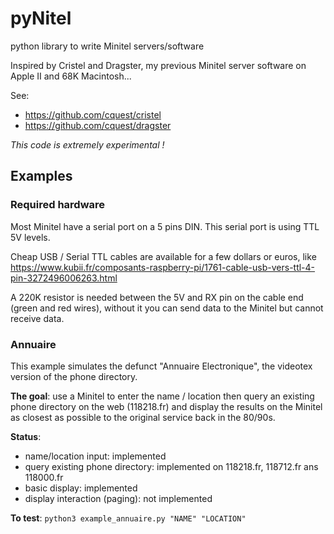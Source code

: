 # pyNitel
python library to write Minitel servers/software

Inspired by Cristel and Dragster, my previous Minitel server software on Apple II and 68K Macintosh...

See:
- https://github.com/cquest/cristel
- https://github.com/cquest/dragster

*This code is extremely experimental !*

## Examples

### Required hardware

Most Minitel have a serial port on a 5 pins DIN. This serial port is using TTL 5V levels.

Cheap USB / Serial TTL cables are available for a few dollars or euros, like https://www.kubii.fr/composants-raspberry-pi/1761-cable-usb-vers-ttl-4-pin-3272496006263.html

A 220K resistor is needed between the 5V and RX pin on the cable end (green and red wires), without it you can send data to the Minitel but cannot receive data.


### Annuaire

This example simulates the defunct "Annuaire Electronique", the videotex version of the phone directory.

**The goal**: use a Minitel to enter the name / location then query an existing phone directory on the web (118218.fr) and display the results on the Minitel as closest as possible to the original service back in the 80/90s.

**Status**:
- name/location input: implemented
- query existing phone directory: implemented on 118218.fr, 118712.fr ans 118000.fr
- basic display: implemented
- display interaction (paging): not implemented

**To test**: `python3 example_annuaire.py "NAME" "LOCATION"`

